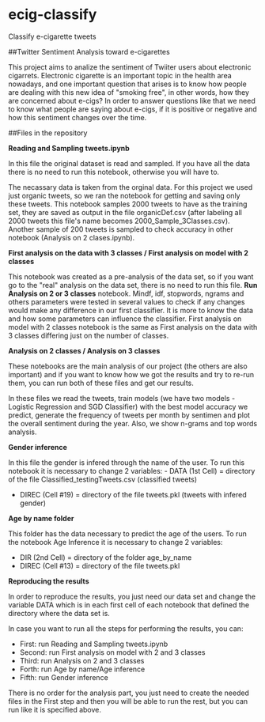 # ecig-classify
Classify e-cigarette tweets


##Twitter Sentiment Analysis toward e-cigarettes

This project aims to analize the sentiment of Twiiter users about electronic cigarrets. Electronic cigarette is an important topic in the health area nowadays, and one important question that arises is to know how people are dealing with this new idea of "smoking free", in other words, how they are concerned about e-cigs? In order to answer questions like that we need to know what people are saying about e-cigs,  if it is positive or negative and how this sentiment changes over the time.

##Files in the repository

**Reading and Sampling tweets.ipynb**

In this file the original dataset is read and sampled. If you have all the data there is no need to run this notebook, otherwise you will have to. 

The necassary data is taken from the orginal data. For this project we used just organic tweets, so we ran the notebook for getting and saving only these tweets. This notebook samples 2000 tweets to have as the training set, they are saved as output in the file organicDef.csv (after labeling all 2000 tweets this file's name becomes 2000_Sample_3Classes.csv). Another sample of 200 tweets is sampled to check accuracy in other notebook (Analysis on 2 clases.ipynb).

**First analysis on the data with 3 classes / First analysis on model with 2 classes**

This notebook was created as a pre-analysis of the data set, so if you want go to the "real" analysis on the data set, there is no need to run this file. **Run Analysis on 2 or 3 classes** notebook. Mindf, idf, stopwords, ngrams and others parameters were tested in several values to check if any changes would make any difference in our first classifier. It is more to know the data and how some parameters can influence the classifier.  First analysis on model with 2 classes notebook is the same as First analysis on the data with 3 classes differing just on the number of classes.


**Analysis on 2 classes / Analysis on 3 classes**

These notebooks are the main analysis of our project (the others are also important) and if you want to know how we got the results and try to re-run them, you can run both of these files and get our results.

In these files we read the tweets, train models (we have two models - Logistic Regression and SGD Classifier) with the best model accuracy we predict,  generate the frequency of tweets per month by sentimen and plot the overall sentiment during the year. Also, we show n-grams and top words analysis.

**Gender inference**

In this file the gender is infered through the name of the user. To run this notebook it is necessary to change 2 variables: - DATA (1st Cell) = directory of the file Classified_testingTweets.csv (classified tweets)
- DIREC (Cell #19) = directory of the file tweets.pkl (tweets with infered gender)

**Age by name folder**

This folder has the data necessary to predict the age of the users. To run the notebook Age Inference it is necessary to change 2 variables:
 - DIR (2nd Cell) =  directory of the folder age_by_name
 - DIREC (Cell #13) = directory of the file tweets.pkl

**Reproducing the results**

In order to reproduce the results, you just need our data set and change the variable DATA which is in each first cell of each notebook that defined the directory where the data set is.

In case you want to run all the steps for performing the results, you can:
- First: run Reading and Sampling tweets.ipynb
- Second: run First analysis on model with 2 and 3 classes 
- Third: run Analysis on 2 and 3 classes
- Forth: run Age by name/Age inference
- Fifth: run Gender inference

There is no order for the analysis part, you just need to create the needed files in the First step and then you will be able to run the rest, but you can run like it is specified above. 
